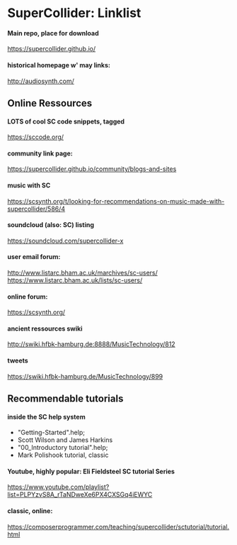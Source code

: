 # SuperCollider: Linklist


#### Main repo, place for download
https://supercollider.github.io/
#### historical homepage w' may links:
http://audiosynth.com/

## Online Ressources
#### LOTS of cool SC code snippets, tagged
https://sccode.org/
#### community link page:
https://supercollider.github.io/community/blogs-and-sites
#### music with SC
https://scsynth.org/t/looking-for-recommendations-on-music-made-with-supercollider/586/4
#### soundcloud (also: SC) listing
https://soundcloud.com/supercollider-x
#### user email forum:
http://www.listarc.bham.ac.uk/marchives/sc-users/
https://www.listarc.bham.ac.uk/lists/sc-users/
#### online forum:
https://scsynth.org/
#### ancient ressources swiki
http://swiki.hfbk-hamburg.de:8888/MusicTechnology/812
#### tweets
https://swiki.hfbk-hamburg.de/MusicTechnology/899

## Recommendable tutorials
#### inside the SC help system
- "Getting-Started".help; 
- Scott Wilson and James Harkins
- "00_Introductory tutorial".help;  
- Mark Polishook tutorial, classic
#### Youtube, highly popular:  Eli Fieldsteel SC tutorial Series
https://www.youtube.com/playlist?list=PLPYzvS8A_rTaNDweXe6PX4CXSGq4iEWYC  
#### classic, online:
https://composerprogrammer.com/teaching/supercollider/sctutorial/tutorial.html
